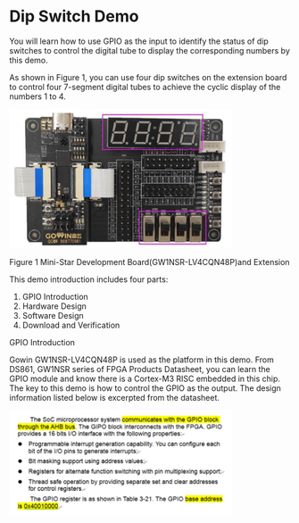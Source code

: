 # Dip Switch Demo

You will learn how to use GPIO as the input to identify the status of dip switches to control the digital tube to display the corresponding numbers by this demo.

As shown in Figure 1, you can use four dip switches on the extension board to control four 7-segment digital tubes to achieve the cyclic display of the numbers 1 to 4.

<img src="/projects/Switch Run Demo/switch_run/images/Dip_switch_ministar_board_pic.jpg" width= "400">

Figure 1 Mini-Star Development Board(GW1NSR-LV4CQN48P)and Extension

This demo introduction includes four parts:

1. GPIO Introduction
2. Hardware Design
3. Software Design
4. Download and Verification

GPIO Introduction

Gowin GW1NSR-LV4CQN48P is used as the platform in this demo. From DS861, GW1NSR series of FPGA Products Datasheet, you can learn the GPIO module and know there is a Cortex-M3 RISC embedded in this chip. The key to this demo is how to control the GPIO as the output. The design information listed below is excerpted from the datasheet.

<img src="/projects/Switch Run Demo/switch_run/images/SOC.png" width= "400">

